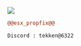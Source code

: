 ![](https://komarev.com/ghpvc/?username=tekken420weedesxpropfix&label=Downloads:&color=grey)

```diff
@@esx_propfix@@

Discord : tekken@6322
```
